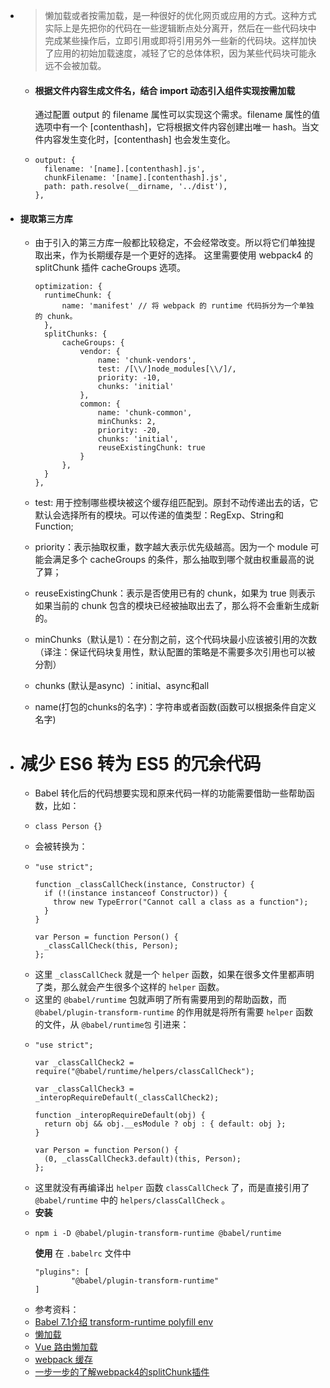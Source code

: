 - > 懒加载或者按需加载，是一种很好的优化网页或应用的方式。这种方式实际上是先把你的代码在一些逻辑断点处分离开，然后在一些代码块中完成某些操作后，立即引用或即将引用另外一些新的代码块。这样加快了应用的初始加载速度，减轻了它的总体体积，因为某些代码块可能永远不会被加载。
	- #### 根据文件内容生成文件名，结合 import 动态引入组件实现按需加载
	  
	  通过配置 output 的 filename 属性可以实现这个需求。filename 属性的值选项中有一个 [contenthash]，它将根据文件内容创建出唯一 hash。当文件内容发生变化时，[contenthash] 也会发生变化。
	- ```
	  output: {
	  	filename: '[name].[contenthash].js',
	    chunkFilename: '[name].[contenthash].js',
	    path: path.resolve(__dirname, '../dist'),
	  },
	  ```
- #### 提取第三方库
	- 由于引入的第三方库一般都比较稳定，不会经常改变。所以将它们单独提取出来，作为长期缓存是一个更好的选择。
	  这里需要使用 webpack4 的 splitChunk 插件 cacheGroups 选项。
	  
	  ```
	  optimization: {
	  	runtimeChunk: {
	        name: 'manifest' // 将 webpack 的 runtime 代码拆分为一个单独的 chunk。
	    },
	    splitChunks: {
	        cacheGroups: {
	            vendor: {
	                name: 'chunk-vendors',
	                test: /[\\/]node_modules[\\/]/,
	                priority: -10,
	                chunks: 'initial'
	            },
	            common: {
	                name: 'chunk-common',
	                minChunks: 2,
	                priority: -20,
	                chunks: 'initial',
	                reuseExistingChunk: true
	            }
	        },
	    }
	  },
	  ```
	- test: 用于控制哪些模块被这个缓存组匹配到。原封不动传递出去的话，它默认会选择所有的模块。可以传递的值类型：RegExp、String和Function;
	- priority：表示抽取权重，数字越大表示优先级越高。因为一个 module 可能会满足多个 cacheGroups 的条件，那么抽取到哪个就由权重最高的说了算；
	- reuseExistingChunk：表示是否使用已有的 chunk，如果为 true 则表示如果当前的 chunk 包含的模块已经被抽取出去了，那么将不会重新生成新的。
	- minChunks（默认是1）：在分割之前，这个代码块最小应该被引用的次数（译注：保证代码块复用性，默认配置的策略是不需要多次引用也可以被分割）
	- chunks (默认是async) ：initial、async和all
	- name(打包的chunks的名字)：字符串或者函数(函数可以根据条件自定义名字)
- # 减少 ES6 转为 ES5 的冗余代码
	- Babel 转化后的代码想要实现和原来代码一样的功能需要借助一些帮助函数，比如：
	- ```
	  class Person {}
	  ```
	- 会被转换为：
	- ```
	  "use strict";
	  
	  function _classCallCheck(instance, Constructor) {
	    if (!(instance instanceof Constructor)) {
	      throw new TypeError("Cannot call a class as a function");
	    }
	  }
	  
	  var Person = function Person() {
	    _classCallCheck(this, Person);
	  };
	  ```
	- 这里  `_classCallCheck`  就是一个  `helper`  函数，如果在很多文件里都声明了类，那么就会产生很多个这样的  `helper`  函数。
	- 这里的 `@babel/runtime` 包就声明了所有需要用到的帮助函数，而 `@babel/plugin-transform-runtime` 的作用就是将所有需要 `helper` 函数的文件，从 `@babel/runtime包` 引进来：
	- ```
	  "use strict";
	  
	  var _classCallCheck2 = require("@babel/runtime/helpers/classCallCheck");
	  
	  var _classCallCheck3 = _interopRequireDefault(_classCallCheck2);
	  
	  function _interopRequireDefault(obj) {
	    return obj && obj.__esModule ? obj : { default: obj };
	  }
	  
	  var Person = function Person() {
	    (0, _classCallCheck3.default)(this, Person);
	  };
	  ```
	- 这里就没有再编译出 `helper` 函数 `classCallCheck` 了，而是直接引用了 `@babel/runtime` 中的 `helpers/classCallCheck` 。
	- **安装**
	- ```
	  npm i -D @babel/plugin-transform-runtime @babel/runtime
	  ```
	  **使用**
	  在  `.babelrc`  文件中
	  ```
	  "plugins": [
	          "@babel/plugin-transform-runtime"
	  ]
	  ```
	- 参考资料：
	- [Babel 7.1介绍 transform-runtime polyfill env](https://link.juejin.cn?target=https%3A%2F%2Fwww.jianshu.com%2Fp%2Fd078b5f3036a)
	- [懒加载](https://link.juejin.cn?target=http%3A%2F%2Fwebpack.docschina.org%2Fguides%2Flazy-loading%2F)
	- [Vue 路由懒加载](https://link.juejin.cn?target=https%3A%2F%2Frouter.vuejs.org%2Fzh%2Fguide%2Fadvanced%2Flazy-loading.html%23%25E8%25B7%25AF%25E7%2594%25B1%25E6%2587%2592%25E5%258A%25A0%25E8%25BD%25BD)
	- [webpack 缓存](https://link.juejin.cn?target=https%3A%2F%2Fwebpack.docschina.org%2Fguides%2Fcaching%2F)
	- [一步一步的了解webpack4的splitChunk插件](https://juejin.im/post/6844903614759043079)